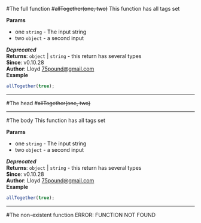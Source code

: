 #The full function
<a name="allTogether"></a>
#~~allTogether(one, two)~~
This function has all tags set

**Params**

- one `string` - The input string  
- two `object` - a second input  

***Deprecated***  
**Returns**: `object` | `string` - this return has several types  
**Since**: v0.10.28  
**Author**: Lloyd <75pound@gmail.com>  
**Example**  
```js
allTogether(true);
```



---------------

#The head
<a name="allTogether"></a>
#~~allTogether(one, two)~~


---------------

#The body
This function has all tags set

**Params**

- one `string` - The input string  
- two `object` - a second input  

***Deprecated***  
**Returns**: `object` | `string` - this return has several types  
**Since**: v0.10.28  
**Author**: Lloyd <75pound@gmail.com>  
**Example**  
```js
allTogether(true);
```



---------------

#The non-existent function
ERROR: FUNCTION NOT FOUND